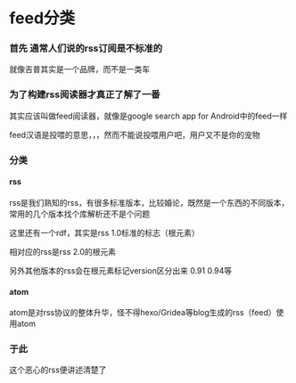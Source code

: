 # feed分类

### 首先 通常人们说的rss订阅是不标准的

就像吉普其实是一个品牌，而不是一类车

### 为了构建rss阅读器才真正了解了一番

其实应该叫做feed阅读器，就像是google search app for Android中的feed一样

feed汉语是投喂的意思，，，然而不能说投喂用户吧，用户又不是你的宠物

### 分类

#### rss

rss是我们熟知的rss，有很多标准版本，比较婚论，既然是一个东西的不同版本，常用的几个版本找个库解析还不是个问题

这里还有一个rdf，其实是rss 1.0标准的标志（根元素）

相对应的rss是rss 2.0的根元素

另外其他版本的rss会在根元素标记version区分出来 0.91 0.94等

#### atom

atom是对rss协议的整体升华，怪不得hexo/Gridea等blog生成的rss（feed）使用atom

### 于此

这个恶心的rss便讲述清楚了